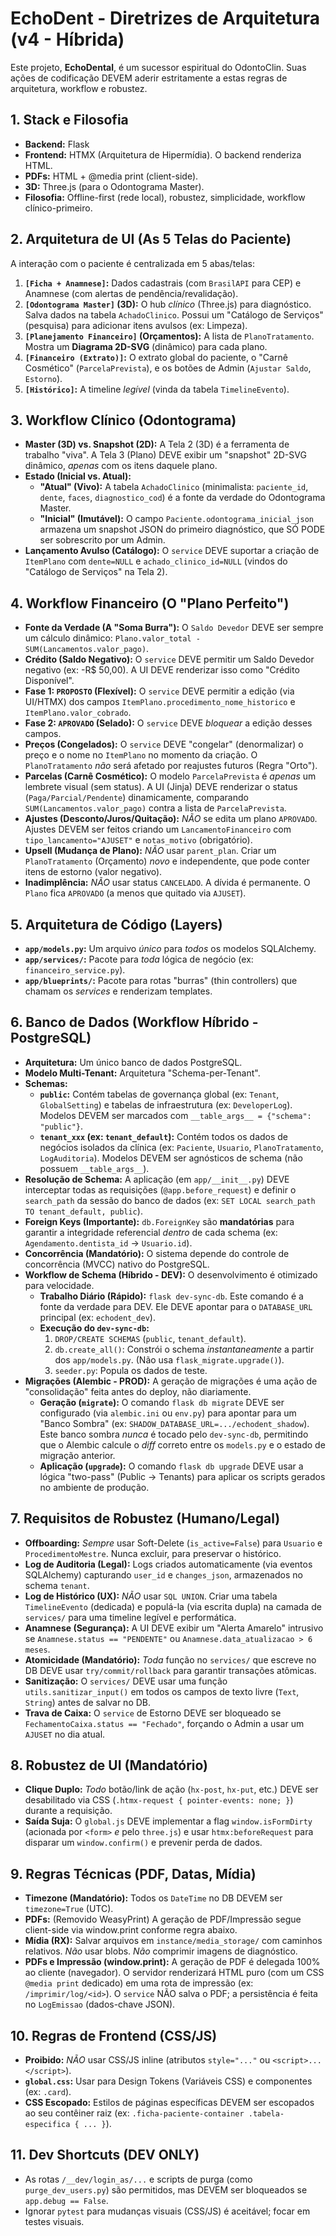 # EchoDent - Diretrizes de Arquitetura (v4 - Híbrida)

Este projeto, **EchoDental**, é um sucessor espiritual do OdontoClin. Suas ações de codificação DEVEM aderir estritamente a estas regras de arquitetura, workflow e robustez.

## 1. Stack e Filosofia
* **Backend:** Flask
* **Frontend:** HTMX (Arquitetura de Hipermídia). O backend renderiza HTML.
* **PDFs:** HTML + @media print (client-side).
* **3D:** Three.js (para o Odontograma Master).
* **Filosofia:** Offline-first (rede local), robustez, simplicidade, workflow clínico-primeiro.

## 2. Arquitetura de UI (As 5 Telas do Paciente)
A interação com o paciente é centralizada em 5 abas/telas:
1.  **`[Ficha + Anamnese]`:** Dados cadastrais (com `BrasilAPI` para CEP) e Anamnese (com alertas de pendência/revalidação).
2.  **`[Odontograma Master]` (3D):** O hub *clínico* (Three.js) para diagnóstico. Salva dados na tabela `AchadoClinico`. Possui um "Catálogo de Serviços" (pesquisa) para adicionar itens avulsos (ex: Limpeza).
3.  **`[Planejamento Financeiro]` (Orçamentos):** A lista de `PlanoTratamento`. Mostra um **Diagrama 2D-SVG** (dinâmico) para cada plano.
4.  **`[Financeiro (Extrato)]`:** O extrato global do paciente, o "Carnê Cosmético" (`ParcelaPrevista`), e os botões de Admin (`Ajustar Saldo`, `Estorno`).
5.  **`[Histórico]`:** A timeline *legível* (vinda da tabela `TimelineEvento`).

## 3. Workflow Clínico (Odontograma)
* **Master (3D) vs. Snapshot (2D):** A Tela 2 (3D) é a ferramenta de trabalho "viva". A Tela 3 (Plano) DEVE exibir um "snapshot" 2D-SVG dinâmico, *apenas* com os itens daquele plano.
* **Estado (Inicial vs. Atual):**
    * **"Atual" (Vivo):** A tabela `AchadoClinico` (minimalista: `paciente_id`, `dente`, `faces`, `diagnostico_cod`) é a fonte da verdade do Odontograma Master.
    * **"Inicial" (Imutável):** O campo `Paciente.odontograma_inicial_json` armazena um snapshot JSON do primeiro diagnóstico, que SÓ PODE ser sobrescrito por um Admin.
* **Lançamento Avulso (Catálogo):** O `service` DEVE suportar a criação de `ItemPlano` com `dente=NULL` e `achado_clinico_id=NULL` (vindos do "Catálogo de Serviços" na Tela 2).

## 4. Workflow Financeiro (O "Plano Perfeito")
* **Fonte da Verdade (A "Soma Burra"):** O `Saldo Devedor` DEVE ser sempre um cálculo dinâmico: `Plano.valor_total - SUM(Lancamentos.valor_pago)`.
* **Crédito (Saldo Negativo):** O `service` DEVE permitir um Saldo Devedor negativo (ex: -R$ 50,00). A UI DEVE renderizar isso como "Crédito Disponível".
* **Fase 1: `PROPOSTO` (Flexível):** O `service` DEVE permitir a edição (via UI/HTMX) dos campos `ItemPlano.procedimento_nome_historico` e `ItemPlano.valor_cobrado`.
* **Fase 2: `APROVADO` (Selado):** O `service` DEVE *bloquear* a edição desses campos.
* **Preços (Congelados):** O `service` DEVE "congelar" (denormalizar) o preço e o nome no `ItemPlano` no momento da criação. O `PlanoTratamento` *não* será afetado por reajustes futuros (Regra "Orto").
* **Parcelas (Carnê Cosmético):** O modelo `ParcelaPrevista` é *apenas* um lembrete visual (sem status). A UI (Jinja) DEVE renderizar o status (`Paga/Parcial/Pendente`) dinamicamente, comparando `SUM(Lancamentos.valor_pago)` contra a lista de `ParcelaPrevista`.
* **Ajustes (Desconto/Juros/Quitação):** *NÃO* se edita um plano `APROVADO`. Ajustes DEVEM ser feitos criando um `LancamentoFinanceiro` com `tipo_lancamento="AJUSET"` e `notas_motivo` (obrigatório).
* **Upsell (Mudança de Plano):** *NÃO* usar `parent_plan`. Criar um `PlanoTratamento` (Orçamento) *novo* e independente, que pode conter itens de estorno (valor negativo).
* **Inadimplência:** *NÃO* usar status `CANCELADO`. A dívida é permanente. O `Plano` fica `APROVADO` (a menos que quitado via `AJUSET`).

## 5. Arquitetura de Código (Layers)
* **`app/models.py`:** Um arquivo *único* para *todos* os modelos SQLAlchemy.
* **`app/services/`:** Pacote para *toda* lógica de negócio (ex: `financeiro_service.py`).
* **`app/blueprints/`:** Pacote para rotas "burras" (thin controllers) que chamam os *services* e renderizam templates.

## 6. Banco de Dados (Workflow Híbrido - PostgreSQL)
* **Arquitetura:** Um único banco de dados PostgreSQL.
* **Modelo Multi-Tenant:** Arquitetura "Schema-per-Tenant".
* **Schemas:**
    * **`public`:** Contém tabelas de governança global (ex: `Tenant`, `GlobalSetting`) e tabelas de infraestrutura (ex: `DeveloperLog`). Modelos DEVEM ser marcados com `__table_args__ = {"schema": "public"}`.
    * **`tenant_xxx` (ex: `tenant_default`):** Contém todos os dados de negócios isolados da clínica (ex: `Paciente`, `Usuario`, `PlanoTratamento`, `LogAuditoria`). Modelos DEVEM ser agnósticos de schema (não possuem `__table_args__`).
* **Resolução de Schema:** A aplicação (em `app/__init__.py`) DEVE interceptar todas as requisições (`@app.before_request`) e definir o `search_path` da sessão do banco de dados (ex: `SET LOCAL search_path TO tenant_default, public`).
* **Foreign Keys (Importante):** `db.ForeignKey` são **mandatórias** para garantir a integridade referencial *dentro* de cada schema (ex: `Agendamento.dentista_id` -> `Usuario.id`).
* **Concorrência (Mandatório):** O sistema depende do controle de concorrência (MVCC) nativo do PostgreSQL.
* **Workflow de Schema (Híbrido - DEV):** O desenvolvimento é otimizado para velocidade.
    * **Trabalho Diário (Rápido):** `flask dev-sync-db`. Este comando é a fonte da verdade para DEV. Ele DEVE apontar para o `DATABASE_URL` principal (ex: `echodent_dev`).
    * **Execução do `dev-sync-db`:**
        1.  `DROP/CREATE SCHEMAS` (`public`, `tenant_default`).
        2.  `db.create_all()`: Constrói o schema *instantaneamente* a partir dos `app/models.py`. (Não usa `flask_migrate.upgrade()`).
        3.  `seeder.py`: Popula os dados de teste.
* **Migrações (Alembic - PROD):** A geração de migrações é uma ação de "consolidação" feita antes do deploy, não diariamente.
    * **Geração (`migrate`):** O comando `flask db migrate` DEVE ser configurado (via `alembic.ini` ou `env.py`) para apontar para um "Banco Sombra" (ex: `SHADOW_DATABASE_URL=.../echodent_shadow`). Este banco sombra *nunca* é tocado pelo `dev-sync-db`, permitindo que o Alembic calcule o *diff* correto entre os `models.py` e o estado de migração anterior.
    * **Aplicação (`upgrade`):** O comando `flask db upgrade` DEVE usar a lógica "two-pass" (Public -> Tenants) para aplicar os scripts gerados no ambiente de produção.

## 7. Requisitos de Robustez (Humano/Legal)
* **Offboarding:** *Sempre* usar Soft-Delete (`is_active=False`) para `Usuario` e `ProcedimentoMestre`. Nunca excluir, para preservar o histórico.
* **Log de Auditoria (Legal):** Logs criados automaticamente (via eventos SQLAlchemy) capturando `user_id` e `changes_json`, armazenados no schema `tenant`.
* **Log de Histórico (UX):** *NÃO* usar `SQL UNION`. Criar uma tabela `TimelineEvento` (dedicada) e populá-la (via escrita dupla) na camada de `services/` para uma timeline legível e performática.
* **Anamnese (Segurança):** A UI DEVE exibir um "Alerta Amarelo" intrusivo se `Anamnese.status == "PENDENTE"` ou `Anamnese.data_atualizacao > 6 meses`.
* **Atomicidade (Mandatório):** *Toda* função no `services/` que escreve no DB DEVE usar `try/commit/rollback` para garantir transações atômicas.
* **Sanitização:** O `services/` DEVE usar uma função `utils.sanitizar_input()` em todos os campos de texto livre (`Text`, `String`) antes de salvar no DB.
* **Trava de Caixa:** O `service` de Estorno DEVE ser bloqueado se `FechamentoCaixa.status == "Fechado"`, forçando o Admin a usar um `AJUSET` no dia atual.

## 8. Robustez de UI (Mandatório)
* **Clique Duplo:** *Todo* botão/link de ação (`hx-post`, `hx-put`, etc.) DEVE ser desabilitado via CSS (`.htmx-request { pointer-events: none; }`) durante a requisição.
* **Saída Suja:** O `global.js` DEVE implementar a flag `window.isFormDirty` (acionada por `<form>` *e* pelo `three.js`) e usar `htmx:beforeRequest` para disparar um `window.confirm()` e prevenir perda de dados.

## 9. Regras Técnicas (PDF, Datas, Mídia)
* **Timezone (Mandatório):** Todos os `DateTime` no DB DEVEM ser `timezone=True` (UTC).
* **PDFs:** (Removido WeasyPrint) A geração de PDF/Impressão segue client-side via window.print conforme regra abaixo.
* **Mídia (RX):** Salvar arquivos em `instance/media_storage/` com caminhos relativos. *Não* usar blobs. *Não* comprimir imagens de diagnóstico.
* **PDFs e Impressão (window.print):** A geração de PDF é delegada 100% ao cliente (navegador). O servidor renderizará HTML puro (com um CSS `@media print` dedicado) em uma rota de impressão (ex: `/imprimir/log/<id>`). O `service` NÃO salva o PDF; a persistência é feita no `LogEmissao` (dados-chave JSON).

## 10. Regras de Frontend (CSS/JS)
* **Proibido:** *NÃO* usar CSS/JS inline (atributos `style="..."` ou `<script>...</script>`).
* **`global.css`:** Usar para Design Tokens (Variáveis CSS) e componentes (ex: `.card`).
* **CSS Escopado:** Estilos de páginas específicas DEVEM ser escopados ao seu contêiner raiz (ex: `.ficha-paciente-container .tabela-especifica { ... }`).

## 11. Dev Shortcuts (DEV ONLY)
* As rotas `/__dev/login_as/...` e scripts de purga (como `purge_dev_users.py`) são permitidos, mas DEVEM ser bloqueados se `app.debug == False`.
* Ignorar `pytest` para mudanças visuais (CSS/JS) é aceitável; focar em testes visuais.